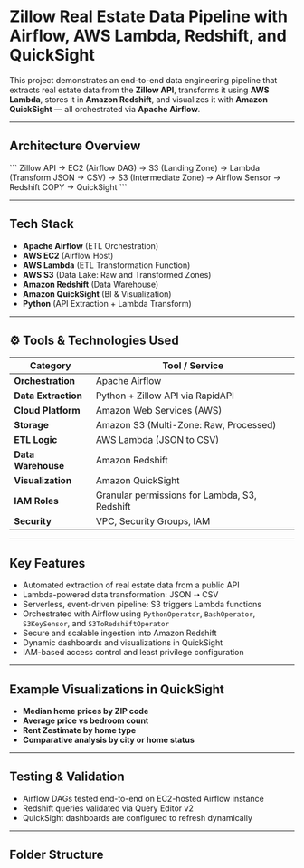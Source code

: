 # Zillow Real Estate Data Pipeline with Airflow, AWS Lambda, Redshift, and QuickSight

This project demonstrates an end-to-end data engineering pipeline that extracts real estate data from the **Zillow API**, transforms it using **AWS Lambda**, stores it in **Amazon Redshift**, and visualizes it with **Amazon QuickSight** — all orchestrated via **Apache Airflow**.

---

## Architecture Overview

\`\`\`
Zillow API → EC2 (Airflow DAG) 
    → S3 (Landing Zone) 
        → Lambda (Transform JSON → CSV) 
            → S3 (Intermediate Zone) 
                → Airflow Sensor 
                    → Redshift COPY 
                        → QuickSight
\`\`\`

---

## Tech Stack

- **Apache Airflow** (ETL Orchestration)
- **AWS EC2** (Airflow Host)
- **AWS Lambda** (ETL Transformation Function)
- **AWS S3** (Data Lake: Raw and Transformed Zones)
- **Amazon Redshift** (Data Warehouse)
- **Amazon QuickSight** (BI & Visualization)
- **Python** (API Extraction + Lambda Transform)

---

## ⚙️ Tools & Technologies Used

| Category            | Tool / Service                          |
|---------------------|------------------------------------------|
| **Orchestration**   | Apache Airflow                          |
| **Data Extraction** | Python + Zillow API via RapidAPI        |
| **Cloud Platform**  | Amazon Web Services (AWS)               |
| **Storage**         | Amazon S3 (Multi-Zone: Raw, Processed)  |
| **ETL Logic**       | AWS Lambda (JSON to CSV)                |
| **Data Warehouse**  | Amazon Redshift                         |
| **Visualization**   | Amazon QuickSight                       |
| **IAM Roles**       | Granular permissions for Lambda, S3, Redshift |
| **Security**        | VPC, Security Groups, IAM               |

---

## Key Features

- Automated extraction of real estate data from a public API  
- Lambda-powered data transformation: JSON ➝ CSV  
- Serverless, event-driven pipeline: S3 triggers Lambda functions  
- Orchestrated with Airflow using `PythonOperator`, `BashOperator`, `S3KeySensor`, and `S3ToRedshiftOperator`  
- Secure and scalable ingestion into Amazon Redshift  
- Dynamic dashboards and visualizations in QuickSight  
- IAM-based access control and least privilege configuration

---

## Example Visualizations in QuickSight

- **Median home prices by ZIP code**
- **Average price vs bedroom count**
- **Rent Zestimate by home type**
- **Comparative analysis by city or home status**

---

## Testing & Validation

- Airflow DAGs tested end-to-end on EC2-hosted Airflow instance  
- Redshift queries validated via Query Editor v2  
- QuickSight dashboards are configured to refresh dynamically  

---

## Folder Structure




